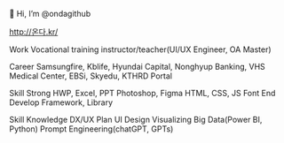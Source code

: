
👋 Hi, I’m @ondagithub

http://온다.kr/

Work
Vocational training instructor/teacher(UI/UX Engineer, OA Master)

Career
Samsungfire, Kblife, Hyundai Capital, Nonghyup Banking, VHS Medical Center, EBSi, Skyedu, KTHRD Portal

Skill Strong
HWP, Excel, PPT
Photoshop, Figma
HTML, CSS, JS
Font End Develop Framework, Library

Skill Knowledge
DX/UX Plan
UI Design
Visualizing Big Data(Power BI, Python)
Prompt Engineering(chatGPT, GPTs)
